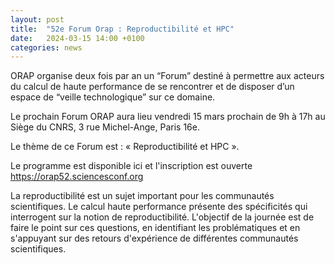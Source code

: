 ```yaml
---
layout: post
title:  "52e Forum Orap : Reproductibilité et HPC"
date:   2024-03-15 14:00 +0100
categories: news
---
```


ORAP organise deux fois par an un “Forum” destiné à permettre aux acteurs du calcul de haute performance de se rencontrer et de disposer d’un espace de “veille technologique” sur ce domaine. 

Le prochain Forum ORAP aura lieu vendredi 15 mars prochain de 9h à 17h au Siège du CNRS, 3 rue Michel-Ange, Paris 16e.

Le thème de ce Forum est : « Reproductibilité et HPC ».

Le programme est disponible ici et l'inscription est ouverte https://orap52.sciencesconf.org

La reproductibilité est un sujet important pour les communautés scientifiques. Le calcul haute performance présente des spécificités qui interrogent sur la notion de reproductibilité. L'objectif de la journée est de faire le point sur ces questions, en identifiant les problématiques et en s'appuyant sur des retours d'expérience de différentes communautés scientifiques.

